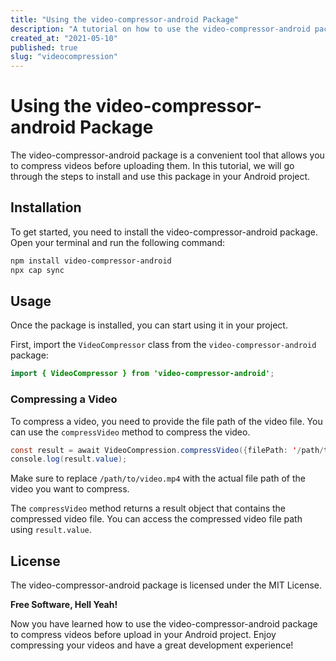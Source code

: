 ```yaml
---
title: "Using the video-compressor-android Package"
description: "A tutorial on how to use the video-compressor-android package to compress videos before upload."
created_at: "2021-05-10"
published: true
slug: "videocompression"
---
```


# Using the video-compressor-android Package

The video-compressor-android package is a convenient tool that allows you to compress videos before uploading them. In this tutorial, we will go through the steps to install and use this package in your Android project.

## Installation

To get started, you need to install the video-compressor-android package. Open your terminal and run the following command:

```bash
npm install video-compressor-android
npx cap sync
```

## Usage

Once the package is installed, you can start using it in your project.

First, import the `VideoCompressor` class from the `video-compressor-android` package:

```java
import { VideoCompressor } from 'video-compressor-android';
```

### Compressing a Video

To compress a video, you need to provide the file path of the video file. You can use the `compressVideo` method to compress the video.

```java
const result = await VideoCompression.compressVideo({filePath: '/path/to/video.mp4'});
console.log(result.value);
```

Make sure to replace `/path/to/video.mp4` with the actual file path of the video you want to compress.

The `compressVideo` method returns a result object that contains the compressed video file. You can access the compressed video file path using `result.value`.

## License

The video-compressor-android package is licensed under the MIT License.

**Free Software, Hell Yeah!**

Now you have learned how to use the video-compressor-android package to compress videos before upload in your Android project. Enjoy compressing your videos and have a great development experience!